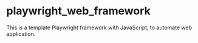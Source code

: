 # playwright_web_framework
This is a template Playwright framework with JavaScript, to automate web application.
